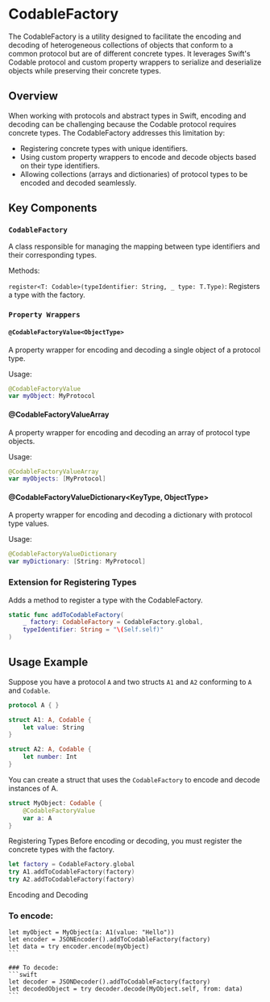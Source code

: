 # CodableFactory

The CodableFactory is a utility designed to facilitate the encoding and decoding of heterogeneous collections of objects that conform to a common protocol but are of different concrete types. It leverages Swift's Codable protocol and custom property wrappers to serialize and deserialize objects while preserving their concrete types.

## Overview
When working with protocols and abstract types in Swift, encoding and decoding can be challenging because the Codable protocol requires concrete types. The CodableFactory addresses this limitation by:

 - Registering concrete types with unique identifiers.
 - Using custom property wrappers to encode and decode objects based on their type identifiers.
 - Allowing collections (arrays and dictionaries) of protocol types to be encoded and decoded seamlessly.
 
## Key Components
### `CodableFactory`
A class responsible for managing the mapping between type identifiers and their corresponding types.

Methods:

`register<T: Codable>(typeIdentifier: String, _ type: T.Type)`: Registers a type with the factory.

### `Property Wrappers`

#### `@CodableFactoryValue<ObjectType>`
A property wrapper for encoding and decoding a single object of a protocol type.

Usage:

```swift
@CodableFactoryValue
var myObject: MyProtocol
```

#### @CodableFactoryValueArray<ObjectType>
A property wrapper for encoding and decoding an array of protocol type objects.

Usage:

```swift
@CodableFactoryValueArray
var myObjects: [MyProtocol]
```
#### @CodableFactoryValueDictionary<KeyType, ObjectType>
A property wrapper for encoding and decoding a dictionary with protocol type values.

Usage:

```swift
@CodableFactoryValueDictionary
var myDictionary: [String: MyProtocol]
```

### Extension for Registering Types
Adds a method to register a type with the CodableFactory.

```swift
static func addToCodableFactory(
    _ factory: CodableFactory = CodableFactory.global,
    typeIdentifier: String = "\(Self.self)"
)
```

## Usage Example
Suppose you have a protocol `A` and two structs `A1` and `A2` conforming to `A` and `Codable`.

```swift
protocol A { }

struct A1: A, Codable {
    let value: String
}

struct A2: A, Codable {
    let number: Int
}
```
You can create a struct that uses the `CodableFactory` to encode and decode instances of A.

```swift
struct MyObject: Codable {
    @CodableFactoryValue
    var a: A
}
```
Registering Types
Before encoding or decoding, you must register the concrete types with the factory.

```swift
let factory = CodableFactory.global
try A1.addToCodableFactory(factory)
try A2.addToCodableFactory(factory)
```

Encoding and Decoding
### To encode:
````
let myObject = MyObject(a: A1(value: "Hello"))
let encoder = JSONEncoder().addToCodableFactory(factory)
let data = try encoder.encode(myObject)
```

### To decode:
```swift
let decoder = JSONDecoder().addToCodableFactory(factory)
let decodedObject = try decoder.decode(MyObject.self, from: data)
```
